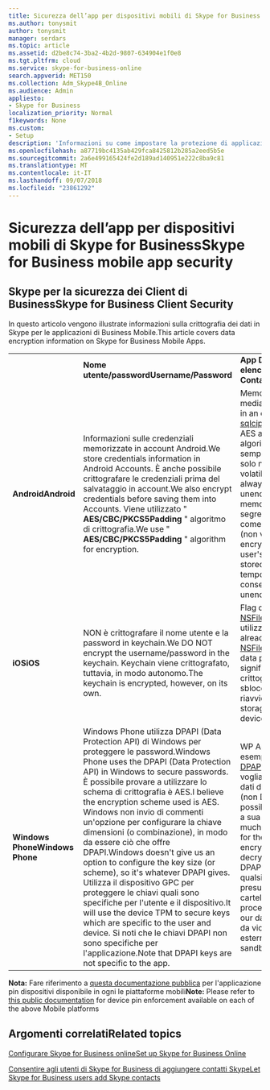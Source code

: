 ```yaml
---
title: Sicurezza dell’app per dispositivi mobili di Skype for Business
ms.author: tonysmit
author: tonysmit
manager: serdars
ms.topic: article
ms.assetid: d2be8c74-3ba2-4b2d-9807-634904e1f0e8
ms.tgt.pltfrm: cloud
ms.service: skype-for-business-online
search.appverid: MET150
ms.collection: Adm_Skype4B_Online
ms.audience: Admin
appliesto:
- Skype for Business
localization_priority: Normal
f1keywords: None
ms.custom:
- Setup
description: 'Informazioni su come impostare la protezione di applicazioni per dispositivi mobili per gli utenti. '
ms.openlocfilehash: a87719bc4135ab429fca8425812b285a2eed5b5e
ms.sourcegitcommit: 2a6e499165424fe2d189ad140951e222c8ba9c81
ms.translationtype: MT
ms.contentlocale: it-IT
ms.lasthandoff: 09/07/2018
ms.locfileid: "23861292"
---
```

# <a name="skype-for-business-mobile-app-security"></a><span data-ttu-id="1fbe7-103">Sicurezza dell’app per dispositivi mobili di Skype for Business</span><span class="sxs-lookup"><span data-stu-id="1fbe7-103">Skype for Business mobile app security</span></span>

## <a name="skype-for-business-client-security"></a><span data-ttu-id="1fbe7-104">Skype per la sicurezza dei Client di Business</span><span class="sxs-lookup"><span data-stu-id="1fbe7-104">Skype for Business Client Security</span></span>

<span data-ttu-id="1fbe7-105">In questo articolo vengono illustrate informazioni sulla crittografia dei dati in Skype per le applicazioni di Business Mobile.</span><span class="sxs-lookup"><span data-stu-id="1fbe7-105">This article covers data encryption information on Skype for Business Mobile Apps.</span></span>
  
|||||
|:-----|:-----|:-----|:-----|
||<span data-ttu-id="1fbe7-106">**Nome utente/password**</span><span class="sxs-lookup"><span data-stu-id="1fbe7-106">**Username/Password**</span></span> <br/> |<span data-ttu-id="1fbe7-107">**App Data (conversazioni,<br/> elenco, le riunioni contatti)**</span><span class="sxs-lookup"><span data-stu-id="1fbe7-107">**App Data (Conversations,<br/> Contact List, Meetings)**</span></span> <br/> |<span data-ttu-id="1fbe7-108">**Registri diagnostici**</span><span class="sxs-lookup"><span data-stu-id="1fbe7-108">**Diagnostic logs**</span></span> <br/> |
|<span data-ttu-id="1fbe7-109">**Android**</span><span class="sxs-lookup"><span data-stu-id="1fbe7-109">**Android**</span></span> <br/> |<span data-ttu-id="1fbe7-110">Informazioni sulle credenziali memorizzate in account Android.</span><span class="sxs-lookup"><span data-stu-id="1fbe7-110">We store credentials information in Android Accounts.</span></span> <span data-ttu-id="1fbe7-111">È anche possibile crittografare le credenziali prima del salvataggio in account.</span><span class="sxs-lookup"><span data-stu-id="1fbe7-111">We also encrypt credentials before saving them into Accounts.</span></span> <span data-ttu-id="1fbe7-112">Viene utilizzato " **AES/CBC/PKCS5Padding** " algoritmo di crittografia.</span><span class="sxs-lookup"><span data-stu-id="1fbe7-112">We use " **AES/CBC/PKCS5Padding** " algorithm for encryption.</span></span> <br/> |<span data-ttu-id="1fbe7-113">Memorizzati in un database SQL crittografato mediante una libreria denominata [sqlcipher](https://www.zetetic.net/sqlcipher/design/).</span><span class="sxs-lookup"><span data-stu-id="1fbe7-113">We store in an encrypted SQL database using a library called [sqlcipher](https://www.zetetic.net/sqlcipher/design/).</span></span> <span data-ttu-id="1fbe7-114">Viene utilizzato l'algoritmo predefinito di AES a 256 bit in modalità CBC.</span><span class="sxs-lookup"><span data-stu-id="1fbe7-114">We use their default algorithm of 256-bit AES in CBC mode.</span></span> <span data-ttu-id="1fbe7-115">I dati statici sempre vengono crittografati nei file di database e solo non crittografati in transito all'interno dell'app volatili memoria e chiamata stack.</span><span class="sxs-lookup"><span data-stu-id="1fbe7-115">The data at rest is always encrypted in the database file and is only unencrypted in transit inside of the app's volatile memory and call stacks.</span></span> <span data-ttu-id="1fbe7-116">È inoltre crittografare i file di segreteria telefonica utilizzando lo stesso metodo come nome dell'utente e la crittografia delle password (non vengono archiviati nel database).</span><span class="sxs-lookup"><span data-stu-id="1fbe7-116">We also encrypt voicemail files using the same method as the user's name and password encryption (they are not stored in the DB).</span></span> <span data-ttu-id="1fbe7-117">Messaggi vocali vengono temporaneamente non crittografate su disco per consentire la riproduzione.</span><span class="sxs-lookup"><span data-stu-id="1fbe7-117">Voicemails are temporarily unencrypted on disk to allow playback.</span></span>  <br/> |<span data-ttu-id="1fbe7-118">Queste informazioni non crittografate.</span><span class="sxs-lookup"><span data-stu-id="1fbe7-118">This information is not encrypted.</span></span>  <br/> |
|<span data-ttu-id="1fbe7-119">**iOS**</span><span class="sxs-lookup"><span data-stu-id="1fbe7-119">**iOS**</span></span> <br/> |<span data-ttu-id="1fbe7-120">NON è crittografare il nome utente e la password in keychain.</span><span class="sxs-lookup"><span data-stu-id="1fbe7-120">We DO NOT encrypt the username/password in the keychain.</span></span> <span data-ttu-id="1fbe7-121">Keychain viene crittografato, tuttavia, in modo autonomo.</span><span class="sxs-lookup"><span data-stu-id="1fbe7-121">The keychain is encrypted, however, on its own.</span></span>  <br/> |<span data-ttu-id="1fbe7-122">Flag di protezione dati [NSFileProtectionCompleteUntilFirstUserAuthentication](https://developer.apple.com/reference/foundation/fileprotectiontype/1616633-completeuntilfirstuserauthentica) utilizziamo già su tutti i file di archiviazione app.</span><span class="sxs-lookup"><span data-stu-id="1fbe7-122">We are already using [NSFileProtectionCompleteUntilFirstUserAuthentication](https://developer.apple.com/reference/foundation/fileprotectiontype/1616633-completeuntilfirstuserauthentica) data protection flag on all files in the app storage.</span></span> <span data-ttu-id="1fbe7-123">Ciò significa che i file nell'archivio app potrebbero essere crittografati fino a quando non utente consente di sbloccare il dispositivo per la prima volta dopo il riavvio del dispositivo.</span><span class="sxs-lookup"><span data-stu-id="1fbe7-123">This means that files in the app storage would be encrypted until user unlocks the device for the very first time after the device reboot.</span></span> <br/> |<span data-ttu-id="1fbe7-124">Queste informazioni non crittografate.</span><span class="sxs-lookup"><span data-stu-id="1fbe7-124">This information is not encrypted.</span></span>  <br/> |
|<span data-ttu-id="1fbe7-125">**Windows Phone**</span><span class="sxs-lookup"><span data-stu-id="1fbe7-125">**Windows Phone**</span></span> <br/> |<span data-ttu-id="1fbe7-126">Windows Phone utilizza DPAPI (Data Protection API) di Windows per proteggere le password.</span><span class="sxs-lookup"><span data-stu-id="1fbe7-126">Windows Phone uses the DPAPI (Data Protection API) in Windows to secure passwords.</span></span> <span data-ttu-id="1fbe7-127">È possibile provare a utilizzare lo schema di crittografia è AES.</span><span class="sxs-lookup"><span data-stu-id="1fbe7-127">I believe the encryption scheme used is AES.</span></span> <span data-ttu-id="1fbe7-128">Windows non invio di commenti un'opzione per configurare la chiave dimensioni (o combinazione), in modo da essere ciò che offre DPAPI.</span><span class="sxs-lookup"><span data-stu-id="1fbe7-128">Windows doesn't give us an option to configure the key size (or scheme), so it's whatever DPAPI gives.</span></span> <span data-ttu-id="1fbe7-129">Utilizza il dispositivo GPC per proteggere le chiavi quali sono specifiche per l'utente e il dispositivo.</span><span class="sxs-lookup"><span data-stu-id="1fbe7-129">It will use the device TPM to secure keys which are specific to the user and device.</span></span> <span data-ttu-id="1fbe7-130">Si noti che le chiavi DPAPI non sono specifiche per l'applicazione.</span><span class="sxs-lookup"><span data-stu-id="1fbe7-130">Note that DPAPI keys are not specific to the app.</span></span>  <br/> |<span data-ttu-id="1fbe7-131">WP App Data è protetta con [DPAP](https://msdn.microsoft.com/en-us/library/windows/apps/hh487164%28v=vs.105%29.aspx)è possibile, ad esempio le credenziali.</span><span class="sxs-lookup"><span data-stu-id="1fbe7-131">WP App Data is protected with [DPAP](https://msdn.microsoft.com/en-us/library/windows/apps/hh487164%28v=vs.105%29.aspx)I, like the creds.</span></span> <span data-ttu-id="1fbe7-132">A seconda della quantità dettagli vogliamo, alcune delle informazioni sugli indici per i dati di App viene protetta tramite la crittografia AES (non DPAPI) per evitare la salagione, in modo che è possibile cercare senza decrittografare e tale chiave, a sua volta è protetta con DPAPI.</span><span class="sxs-lookup"><span data-stu-id="1fbe7-132">Depending on how much detail we want, some of the index information for the App Data is protected by (non-DPAPI) AES encryption to avoid salting, so we can look up without decrypting, and that key is in turn protected with DPAPI.</span></span> <span data-ttu-id="1fbe7-133">Leggere i dati memorizzati nella cache da qualsiasi processo dal telefono stesso, presupponendo che sia possibile raggiungere la cartella di dati.</span><span class="sxs-lookup"><span data-stu-id="1fbe7-133">Cached data can be read by any process from the same phone, assuming it can reach our data folder.</span></span> <span data-ttu-id="1fbe7-134">Crittografia di Windows non protegge da violazione sandbox, tenta solo l'accesso esterno.</span><span class="sxs-lookup"><span data-stu-id="1fbe7-134">Windows encryption does not protect from sandbox breach, only external access attempts.</span></span>  <br/> |<span data-ttu-id="1fbe7-135">Queste informazioni non crittografate.</span><span class="sxs-lookup"><span data-stu-id="1fbe7-135">This information is not encrypted.</span></span>  <br/> |
   
<span data-ttu-id="1fbe7-136">**Nota:** Fare riferimento a [questa documentazione pubblica](https://docs.microsoft.com/en-us/InTune/deploy-use/introduction-to-device-compliance-policies-in-microsoft-intune) per l'applicazione pin dispositivi disponibile in ogni le piattaforme mobili</span><span class="sxs-lookup"><span data-stu-id="1fbe7-136">**Note:** Please refer to [this public documentation](https://docs.microsoft.com/en-us/InTune/deploy-use/introduction-to-device-compliance-policies-in-microsoft-intune) for device pin enforcement available on each of the above Mobile platforms</span></span>
  
## <a name="related-topics"></a><span data-ttu-id="1fbe7-137">Argomenti correlati</span><span class="sxs-lookup"><span data-stu-id="1fbe7-137">Related topics</span></span>
[<span data-ttu-id="1fbe7-138">Configurare Skype for Business online</span><span class="sxs-lookup"><span data-stu-id="1fbe7-138">Set up Skype for Business Online</span></span>](set-up-skype-for-business-online.md)

[<span data-ttu-id="1fbe7-139">Consentire agli utenti di Skype for Business di aggiungere contatti Skype</span><span class="sxs-lookup"><span data-stu-id="1fbe7-139">Let Skype for Business users add Skype contacts</span></span>](let-skype-for-business-users-add-skype-contacts.md)

  
 